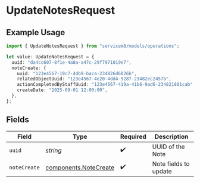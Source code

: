 # UpdateNotesRequest

## Example Usage

```typescript
import { UpdateNotesRequest } from "servicem8/models/operations";

let value: UpdateNotesRequest = {
  uuid: "da4cc607-8f1e-4a8a-a47c-29f7971019e7",
  noteCreate: {
    uuid: "123e4567-19c7-4db9-baca-234826d6026b",
    relatedObjectUuid: "123e4567-4e20-4dd4-9287-23482ec2457b",
    actionCompletedByStaffUuid: "123e4567-419a-41b6-9ad6-234821801cab",
    createDate: "2025-09-01 12:00:00",
  },
};
```

## Fields

| Field                                                          | Type                                                           | Required                                                       | Description                                                    |
| -------------------------------------------------------------- | -------------------------------------------------------------- | -------------------------------------------------------------- | -------------------------------------------------------------- |
| `uuid`                                                         | *string*                                                       | :heavy_check_mark:                                             | UUID of the Note                                               |
| `noteCreate`                                                   | [components.NoteCreate](../../models/components/notecreate.md) | :heavy_check_mark:                                             | Note fields to update                                          |
